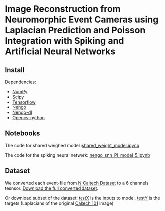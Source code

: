 # Image Reconstruction from Neuromorphic Event Cameras using Laplacian Prediction and Poisson Integration with Spiking and Artificial Neural Networks

## Install

Dependencies:

- [NumPy](https://www.numpy.org/)
- [Scipy](https://www.scipy.org/)
- [Tensorflow](https://www.tensorflow.org/)
- [Nengo](https://www.nengo.ai/)
- [Nengo-dl](https://www.nengo.ai/nengo-dl/)
- [Opencv-python](https://pypi.org/project/opencv-python/)

## Notebooks

The code for shared weighed model :[shared_weight_model.ipynb](https://github.com/NBELab/CVPR-2021-W/blob/main/notebooks/shared_weight_model.ipynb)

The code for the spiking neural network: [nengo_snn_PI_model_5.ipynb](https://github.com/NBELab/CVPR-2021-W/blob/main/notebooks/nengo_snn_PI_model_5.ipynb)

## Dataset

We converted each event-file from [N-Caltech Dataset](https://www.garrickorchard.com/datasets/n-caltech101) to a 6 channels tesnsor.
[Download the full converted dataset](https://drive.google.com/file/d/112HOcpBoR2dr2Xlq4QT3yvxjZ17zmuaU/view?usp=sharing).

Or download subset of the dataset: [testX](https://drive.google.com/file/d/1iMwDNw7k6r-uN7--6oYCjf_12Dw4G4xY/view?usp=sharing) is the inputs to model.
[testY](https://drive.google.com/file/d/1a9RfKLQCXPTnaT-GbWXjY88bGr5qmTiL/view?usp=sharing) is the targets (Laplacians of the original [Caltech 101](http://www.vision.caltech.edu/Image_Datasets/Caltech101/) image)
